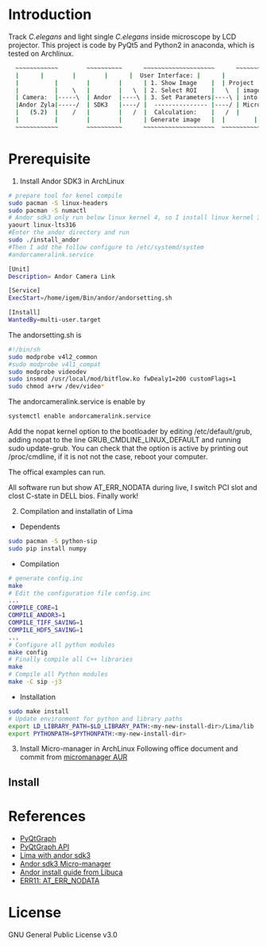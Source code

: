 # Introduction

Track *C.elegans* and light single  *C.elegans* inside microscope by LCD
projector. This project is code by PyQt5 and Python2 in anaconda, which is
tested on Archlinux.

``` bash
  ~~~~~~~~~~~~	      ~~~~~~~~~~      ~~~~~~~~~~~~~~~~~~~~      ~~~~~~~~~~~~~~
  |	     |	      |	       |      |  User Interface: |      |            |
  |          |	      |        |      | 1. Show Image    |	| Project    |
  |          |    \   |	       |   \  |	2. Select ROI    |   \	| image	     |
  | Camera:  |-----\  | Andor  |----\ |	3. Set Parameters|----\ | into 	     |
  |Andor Zyla|-----/  | SDK3   |----/ |	 --------------- |----/	| Microscope |
  |   (5.2)  |	  /   |	       |   /  |	 Calculation:	 |   /	|	     |
  |          |	      |        |      | Generate image   |	|	     |
  ~~~~~~~~~~~~	      ~~~~~~~~~~      ~~~~~~~~~~~~~~~~~~~~	~~~~~~~~~~~~~~
```



# Prerequisite


1. Install Andor SDK3 in  ArchLinux

``` bash
# prepare tool for kenel compile
sudo pacman -S linux-headers
sudo pacman -S numactl
# Andor sdk3 only run below linux kernel 4, so I install linux kernel 3.16
yaourt linux-lts316
#Enter the andor directory and run
sudo ./install_andor
#Then I add the follow configure to /etc/systemd/system
#andorcameralink.service                                            

[Unit]
Description= Andor Camera Link

[Service]
ExecStart=/home/igem/Bin/andor/andorsetting.sh

[Install]
WantedBy=multi-user.target
```

The andorsetting.sh is
``` bash
#!/bin/sh
sudo modprobe v4l2_common
#sudo modprobe v4l1_compat
sudo modprobe videodev
sudo insmod /usr/local/mod/bitflow.ko fwDealy1=200 customFlags=1
sudo chmod a+rw /dev/video*
```

The andorcameralink.service is enable by
``` bash
systemctl enable andorcameralink.service
```

Add the nopat kernel option to the bootloader by editing /etc/default/grub,
adding nopat to the line GRUB_CMDLINE_LINUX_DEFAULT and running sudo
update-grub. You can check that the option is active by printing out
/proc/cmdline, if it is not not the case, reboot your computer.

The offical examples can run.

All software run but show AT_ERR_NODATA during live, I switch PCI slot
and clost C-state in DELL bios. Finally work!


2. Compilation and  installatin of Lima
  * Dependents
``` bash
sudo pacman -S python-sip
sudo pip install numpy  
```
  * Compilation
``` bash
# generate config.inc
make
# Edit the configuration file config.inc
...
COMPILE_CORE=1
COMPILE_ANDOR3=1
COMPILE_TIFF_SAVING=1
COMPILE_HDF5_SAVING=1
...
# Configure all python modules
make config
# Finally compile all C++ libraries
make
# Compile all Python modules
make -C sip -j3
```
  * Installation
```bash
sudo make install
# Update environment for python and library paths
export LD_LIBRARY_PATH=$LD_LIBRARY_PATH:<my-new-install-dir>/Lima/lib
export PYTHONPATH=$PYTHONPATH:<my-new-install-dir>
```



3. Install Micro-manager in ArchLinux
Following office document and commit from [micromanager AUR](https://aur.archlinux.org/packages/micromanager-git)


## Install


# References

+ [PyQtGraph](http://www.pyqtgraph.org/)
+ [PyQtGraph API](http://www.pyqtgraph.org/documentation/apireference.html)
+ [Lima  with andor sdk3](http://lima.blissgarden.org/camera/andor3/doc/index.html?highlight=andor3)
+ [Andor sdk3 Micro-manager](https://micro-manager.org/wiki/AndorSDK3)
+ [Andor install guide from Libuca](https://github.com/ufo-kit/uca-andor)
+ [ERR11: AT_ERR_NODATA](http://micro-manager.3463995.n2.nabble.com/ANDOR-sCMOS-configuration-issues-td7587110.html)

# License
GNU General Public License v3.0
